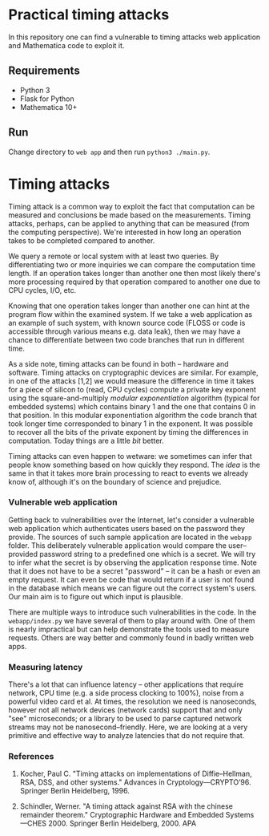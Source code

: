 # Practical timing attacks
In this repository one can find a vulnerable to timing attacks web application and Mathematica code to exploit it.

## Requirements
* Python 3
* Flask for Python
* Mathematica 10+

## Run
Change directory to `web app` and then run `python3 ./main.py`. 

# Timing attacks
Timing attack is a common way to exploit the fact that computation can be measured and conclusions be made based on the measurements. Timing attacks, perhaps, can be applied to anything that can be measured (from the computing perspective). We're interested in how long an operation takes to be completed compared to another.

We query a remote or local system with at least two queries. By differentiating two or more inquiries we can compare the computation time length. If an operation takes longer than another one then most likely there's more processing required by that operation compared to another one due to CPU cycles, I/O, etc. 

Knowing that one operation takes longer than another one can hint at the program flow within the examined system. If we take a web application as an example of such system, with known source code (FLOSS or code is accessible through various means e.g. data leak), then we may have a chance to differentiate between two code branches that run in different time. 

As a side note, timing attacks can be found in both – hardware and software. Timing attacks on cryptographic devices are similar. For example, in one of the attacks [1,2] we would measure the difference in time it takes for a piece of silicon to (read, CPU cycles) compute a private key exponent using the square-and-multiply *modular exponentiation* algorithm (typical for embedded systems) which contains binary 1 and the one that contains 0 in that position. In this modular exponentiation algorithm the code branch that took longer time corresponded to binary 1 in the exponent. It was possible to recover all the bits of the private exponent by timing the differences in computation. Today things are a little *bit* better.

Timing attacks can even happen to wetware: we sometimes can infer that people know something based on how quickly they respond. The *idea* is the same in that it takes more brain processing to react to events we already know of, although it's on the boundary of science and prejudice.

### Vulnerable web application

Getting back to vulnerabilities over the Internet, let's consider a vulnerable web application which authenticates users based on the password they provide. The sources of such sample application are located in the `webapp` folder. This deliberately vulnerable application would compare the user–provided password string to a predefined one which is a secret. We will try to infer what the secret is by observing the application response time. Note that it does not have to be a secret "password" – it can be a hash or even an empty request. It can even be code that would return if a user is not found in the database which means we can figure out the correct system's users. Our main aim is to figure out which input is plausible.

There are multiple ways to introduce such vulnerabilities in the code. In the `webapp/index.py` we have several of them to play around with. One of them is nearly impractical but can help demonstrate the tools used to measure requests. Others are way better and commonly found in badly written web apps.

### Measuring latency

There's a lot that can influence latency – other applications that require network, CPU time (e.g. a side process clocking to 100%), noise from a powerful video card et al. At times, the resolution we need is nanoseconds, however not all network devices (network cards) support that and only "see" microseconds; or a library to be used to parse captured network streams may not be nanosecond–friendly. Here, we are looking at a very primitive and effective way to analyze latencies that do not require that.

### References

1. Kocher, Paul C. "Timing attacks on implementations of Diffie–Hellman, RSA, DSS, and other systems." Advances in Cryptology—CRYPTO’96. Springer Berlin Heidelberg, 1996.

2. Schindler, Werner. "A timing attack against RSA with the chinese remainder theorem." Cryptographic Hardware and Embedded Systems—CHES 2000. Springer Berlin Heidelberg, 2000. APA	
  

